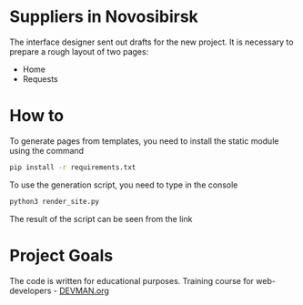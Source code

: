 # Suppliers in Novosibirsk

The interface designer sent out drafts for the new project.
It is necessary to prepare a rough layout of two pages:
* Home
* Requests

# How to
 
 To generate pages from templates, you need to install the static module using the command
 ```Bash
 pip install -r requirements.txt
 ```
 To use the generation script, you need to type in the console
 ```Bash
 python3 render_site.py
 ```
The result of the script can be seen from the link 
# Project Goals

The code is written for educational purposes. Training course for web-developers - [DEVMAN.org](https://devman.org)
